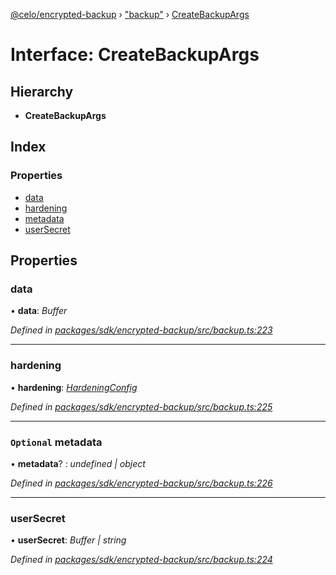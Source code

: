 [@celo/encrypted-backup](../README.md) › ["backup"](../modules/_backup_.md) › [CreateBackupArgs](_backup_.createbackupargs.md)

# Interface: CreateBackupArgs

## Hierarchy

* **CreateBackupArgs**

## Index

### Properties

* [data](_backup_.createbackupargs.md#data)
* [hardening](_backup_.createbackupargs.md#hardening)
* [metadata](_backup_.createbackupargs.md#optional-metadata)
* [userSecret](_backup_.createbackupargs.md#usersecret)

## Properties

###  data

• **data**: *Buffer*

*Defined in [packages/sdk/encrypted-backup/src/backup.ts:223](https://github.com/celo-org/celo-monorepo/blob/master/packages/sdk/encrypted-backup/src/backup.ts#L223)*

___

###  hardening

• **hardening**: *[HardeningConfig](_config_.hardeningconfig.md)*

*Defined in [packages/sdk/encrypted-backup/src/backup.ts:225](https://github.com/celo-org/celo-monorepo/blob/master/packages/sdk/encrypted-backup/src/backup.ts#L225)*

___

### `Optional` metadata

• **metadata**? : *undefined | object*

*Defined in [packages/sdk/encrypted-backup/src/backup.ts:226](https://github.com/celo-org/celo-monorepo/blob/master/packages/sdk/encrypted-backup/src/backup.ts#L226)*

___

###  userSecret

• **userSecret**: *Buffer | string*

*Defined in [packages/sdk/encrypted-backup/src/backup.ts:224](https://github.com/celo-org/celo-monorepo/blob/master/packages/sdk/encrypted-backup/src/backup.ts#L224)*
